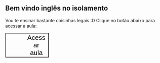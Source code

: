 ## Bem vindo inglês no isolamento

Vou te ensinar bastante coisinhas legais :D Clique no botão abaixo para acessar a aula:


<button name="button" style="display: block; width: 138px; padding-left: 64px; margin-bottom: 20px; font-size: 21px; background: transparent url(../images/download-button.png) 0 0 no-repeat;" onclick="window.location.href='https://join.skype.com/wJsAyM3wGktm'">Acessar aula</button>

